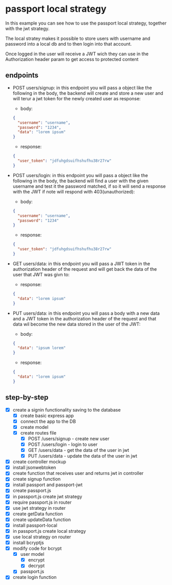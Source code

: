 # passport local strategy

In this example you can see how to use the passport local strategy,
together with the jwt strategy.

The local stratey makes it possible to store users with username and
password into a local db and to then login into that account.

Once logged in the user will receive a JWT wich they can use in the
Authorization header param to get access to protected content

## endpoints

- POST users/signup:
  in this endpoint you will pass a object like the following
  in the body, the backend will create and store a new user and will terur a jwt
  token for the newly created user as response:

  - body:

  ```json
  {
    "username": "username",
    "password": "1234",
    "data": "lorem ipsum"
  }
  ```

  - response:

  ```json
  {
    "user_token": "jdfuhgdsuifhshufhu38r27rw"
  }
  ```

- POST users/login:
  in this endpoint you will pass a object like the following
  in the body, the backend will find a user with the given username and test it 
  the password matched, if so it will send a response with the JWT if note will
  respond with 403(unauthorized):

  - body:

  ```json
  {
    "username": "username",
    "password": "1234"
  }
  ```

  - response:

  ```json
  {
    "user_token": "jdfuhgdsuifhshufhu38r27rw"
  }
  ```

- GET users/data: 
  in this endpoint you will pass a JWT token in the 
  authorization header of the request and will get back the data of 
  the user that JWT was givn to:

  - response:

  ```json
  {
    "data": "lorem ipsum"
  }
  ```

- PUT users/data: 
  in this endpoint you will pass a body with a new 
  data and a JWT token in the authorization header of the request 
  and that data wil become the new data stored in the user of the JWT:

  - body:

  ```json
  {
    "data": "ipsum lorem"
  }
  ```

  - response:

  ```json
  {
    "data": "lorem ipsum"
  }
  ```

## step-by-step

- [x] create a signin functionality saving to the database
  - [x] create basic express app
  - [x] connect the app to the DB
  - [x] create model
  - [x] create routes file
    - [x] POST /users/signup - create new user
    - [x] POST /users/login - login to user
    - [x] GET /users/data - get the data of the user in jwt
    - [x] PUT /users/data - update the data of the user in jwt
- [x] create controller mockup
- [x] install jsonwebtoken
- [x] create function that receives user and returns jwt in controller
- [x] create signup function
- [x] install passport and passport-jwt
- [x] create passport.js
- [x] in passport.js create jwt strategy
- [x] require passport.js in router
- [x] use jwt strategy in router
- [x] create getData function
- [x] create updateData function
- [x] install passport-local
- [x] in passport.js create local strategy
- [x] use local strategy on router
- [x] install bcryptjs
- [x] modify code for bcrypt
  - [x] user model
    - [x] encrypt
    - [x] decrypt
  - [x] passport.js
- [x] create login function
